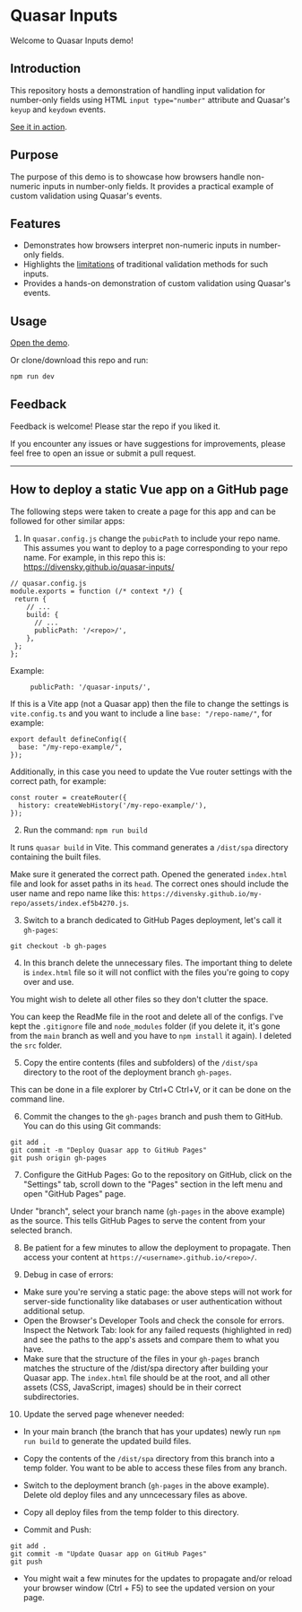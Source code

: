 # Quasar Inputs

Welcome to Quasar Inputs demo!

## Introduction

This repository hosts a demonstration of handling input validation for number-only fields using HTML `input type="number"` attribute and Quasar's `keyup` and `keydown` events.

[See it in action](https://divensky.github.io/quasar-inputs/#/).

## Purpose

The purpose of this demo is to showcase how browsers handle non-numeric inputs in number-only fields. It provides a practical example of custom validation using Quasar's events.

## Features

* Demonstrates how browsers interpret non-numeric inputs in number-only fields.
* Highlights the [limitations](https://bugzilla.mozilla.org/show_bug.cgi?id=1855719) of traditional validation methods for such inputs.
* Provides a hands-on demonstration of custom validation using Quasar's events.

## Usage

[Open the demo](https://divensky.github.io/quasar-inputs/#/).

Or clone/download this repo and run:

```bash
npm run dev
```

## Feedback

Feedback is welcome! Please star the repo if you liked it.

If you encounter any issues or have suggestions for improvements, please feel free to open an issue or submit a pull request.

---

## How to deploy a static Vue app on a GitHub page

The following steps were taken to create a page for this app and can be followed for other similar apps:

1. In `quasar.config.js` change the `pubicPath` to include your repo name. This assumes you want to deploy to a page corresponding to your repo name. For example, in this repo this is: https://divensky.github.io/quasar-inputs/

```
// quasar.config.js
module.exports = function (/* context */) {
 return {
    // ...
    build: {
      // ...
      publicPath: '/<repo>/',
    },
 };
};
```

Example:

```
     publicPath: '/quasar-inputs/',
```

If this is a Vite app (not a Quasar app) then the file to change the settings is `vite.config.ts` and you want to include a line `base: "/repo-name/"`, for example:
```
export default defineConfig({
  base: "/my-repo-example/",  
});
```

Additionally, in this case you need to update the Vue router settings with the correct path, for example:

```
const router = createRouter({
  history: createWebHistory('/my-repo-example/'),
});
```

2. Run the command: `npm run build`

It runs `quasar build` in Vite. This command generates a `/dist/spa` directory containing the built files.

Make sure it generated the correct path. Opened the generated `index.html` file and look for asset paths in its `head`. The correct ones should include the user name and repo name like this: `https://divensky.github.io/my-repo/assets/index.ef5b4270.js`.

3. Switch to a branch dedicated to GitHub Pages deployment, let's call it `gh-pages`:

```
git checkout -b gh-pages
```

4. In this branch delete the unnecessary files. The important thing to delete is `index.html` file so it will not conflict with the files you're going to copy over and use.

You might wish to delete all other files so they don't clutter the space.

You can keep the ReadMe file in the root and delete all of the configs. I've kept the `.gitignore` file and `node_modules` folder (if you delete it, it's gone from the `main` branch as well and you have to `npm install` it again). I deleted the `src` folder.

5. Copy the entire contents (files and subfolders) of the `/dist/spa` directory to the root of the deployment branch `gh-pages`.

This can be done in a file explorer by Ctrl+C Ctrl+V, or it can be done on the command line.

6. Commit the changes to the `gh-pages` branch and push them to GitHub. You can do this using Git commands:

```
git add .
git commit -m "Deploy Quasar app to GitHub Pages"
git push origin gh-pages
```

7. Configure the GitHub Pages: Go to the repository on GitHub, click on the "Settings" tab, scroll down to the "Pages" section in the left menu and open "GitHub Pages" page.

Under "branch", select your branch name (`gh-pages` in the above example) as the source. This tells GitHub Pages to serve the content from your selected branch.

8. Be patient for a few minutes to allow the deployment to propagate. Then access your content at `https://<username>.github.io/<repo>/`.

9. Debug in case of errors:

- Make sure you're serving a static page: the above steps will not work for server-side functionality like databases or user authentication without additional setup.
- Open the Browser's Developer Tools and check the console for errors. Inspect the Network Tab: look for any failed requests (highlighted in red) and see the paths to the app's assets and compare them to what you have.
- Make sure that the structure of the files in your `gh-pages` branch matches the structure of the /dist/spa directory after building your Quasar app. The `index.html` file should be at the root, and all other assets (CSS, JavaScript, images) should be in their correct subdirectories.

10. Update the served page whenever needed:

- In your main branch (the branch that has your updates) newly run `npm run build` to generate the updated build files.

- Copy the contents of the `/dist/spa` directory from this branch into a temp folder. You want to be able to access these files from any branch.

- Switch to the deployment branch (`gh-pages` in the above example). Delete old deploy files and any unncecessary files as above.

- Copy all deploy files from the temp folder to this directory.

- Commit and Push:

```
git add .
git commit -m "Update Quasar app on GitHub Pages"
git push
```

- You might wait a few minutes for the updates to propagate and/or reload your browser window (Ctrl + F5) to see the updated version on your page.




